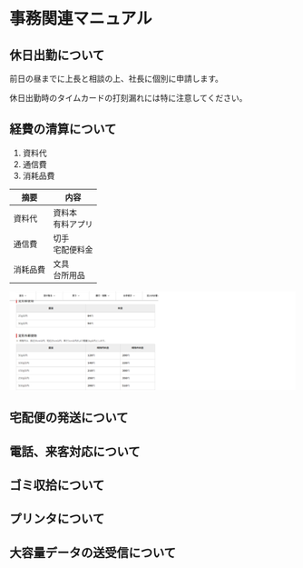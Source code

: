 # 事務関連マニュアル
## 休日出勤について
前日の昼までに上長と相談の上、社長に個別に申請します。

休日出勤時のタイムカードの打刻漏れには特に注意してください。
## 経費の清算について
1. 資料代
1. 通信費
1. 消耗品費

|摘要|内容|
|--|--|
|資料代|資料本<br>有料アプリ|
|通信費|切手<br>宅配便料金|
|消耗品費|文具<br>台所用品|

![切手代](img/one_price.png)

## 宅配便の発送について
## 電話、来客対応について
## ゴミ収拾について
## プリンタについて
## 大容量データの送受信について